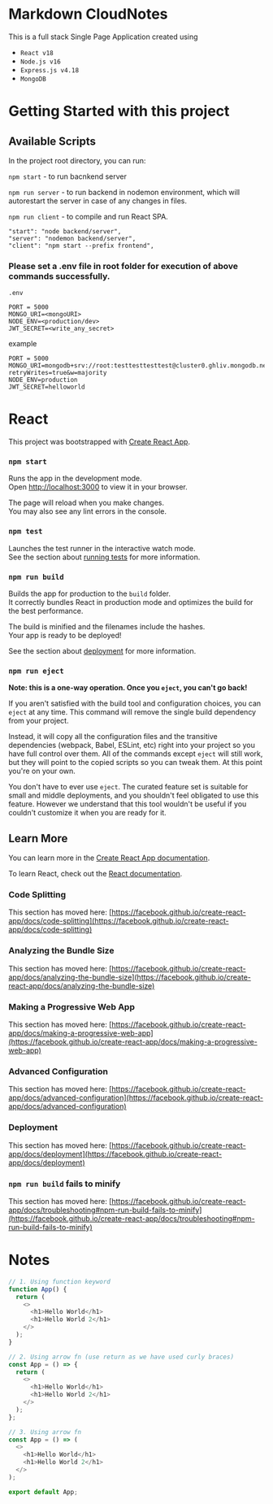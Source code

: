 # Markdown CloudNotes

This is a full stack Single Page Application created using

- `React v18`
- `Node.js v16`
- `Express.js v4.18`
- `MongoDB`

# Getting Started with this project

## Available Scripts

In the project root directory, you can run:

`npm start` - to run bacnkend server

`npm run server` - to run backend in nodemon environment, which will autorestart the server in case of any changes in files.

`npm run client` - to compile and run React SPA.

```
"start": "node backend/server",
"server": "nodemon backend/server",
"client": "npm start --prefix frontend",
```

### Please set a .env file in root folder for execution of above commands successfully.

`.env`

```
PORT = 5000
MONGO_URI=<mongoURI>
NODE_ENV=<production/dev>
JWT_SECRET=<write_any_secret>
```

example

```
PORT = 5000
MONGO_URI=mongodb+srv://root:testtesttesttest@cluster0.ghliv.mongodb.net/?retryWrites=true&w=majority
NODE_ENV=production
JWT_SECRET=helloworld
```

# React

This project was bootstrapped with [Create React App](https://github.com/facebook/create-react-app).

### `npm start`

Runs the app in the development mode.\
Open [http://localhost:3000](http://localhost:3000) to view it in your browser.

The page will reload when you make changes.\
You may also see any lint errors in the console.

### `npm test`

Launches the test runner in the interactive watch mode.\
See the section about [running tests](https://facebook.github.io/create-react-app/docs/running-tests) for more information.

### `npm run build`

Builds the app for production to the `build` folder.\
It correctly bundles React in production mode and optimizes the build for the best performance.

The build is minified and the filenames include the hashes.\
Your app is ready to be deployed!

See the section about [deployment](https://facebook.github.io/create-react-app/docs/deployment) for more information.

### `npm run eject`

**Note: this is a one-way operation. Once you `eject`, you can't go back!**

If you aren't satisfied with the build tool and configuration choices, you can `eject` at any time. This command will remove the single build dependency from your project.

Instead, it will copy all the configuration files and the transitive dependencies (webpack, Babel, ESLint, etc) right into your project so you have full control over them. All of the commands except `eject` will still work, but they will point to the copied scripts so you can tweak them. At this point you're on your own.

You don't have to ever use `eject`. The curated feature set is suitable for small and middle deployments, and you shouldn't feel obligated to use this feature. However we understand that this tool wouldn't be useful if you couldn't customize it when you are ready for it.

## Learn More

You can learn more in the [Create React App documentation](https://facebook.github.io/create-react-app/docs/getting-started).

To learn React, check out the [React documentation](https://reactjs.org/).

### Code Splitting

This section has moved here: [https://facebook.github.io/create-react-app/docs/code-splitting](https://facebook.github.io/create-react-app/docs/code-splitting)

### Analyzing the Bundle Size

This section has moved here: [https://facebook.github.io/create-react-app/docs/analyzing-the-bundle-size](https://facebook.github.io/create-react-app/docs/analyzing-the-bundle-size)

### Making a Progressive Web App

This section has moved here: [https://facebook.github.io/create-react-app/docs/making-a-progressive-web-app](https://facebook.github.io/create-react-app/docs/making-a-progressive-web-app)

### Advanced Configuration

This section has moved here: [https://facebook.github.io/create-react-app/docs/advanced-configuration](https://facebook.github.io/create-react-app/docs/advanced-configuration)

### Deployment

This section has moved here: [https://facebook.github.io/create-react-app/docs/deployment](https://facebook.github.io/create-react-app/docs/deployment)

### `npm run build` fails to minify

This section has moved here: [https://facebook.github.io/create-react-app/docs/troubleshooting#npm-run-build-fails-to-minify](https://facebook.github.io/create-react-app/docs/troubleshooting#npm-run-build-fails-to-minify)

# Notes

```js
// 1. Using function keyword
function App() {
  return (
    <>
      <h1>Hello World</h1>
      <h1>Hello World 2</h1>
    </>
  );
}

// 2. Using arrow fn (use return as we have used curly braces)
const App = () => {
  return (
    <>
      <h1>Hello World</h1>
      <h1>Hello World 2</h1>
    </>
  );
};

// 3. Using arrow fn
const App = () => (
  <>
    <h1>Hello World</h1>
    <h1>Hello World 2</h1>
  </>
);

export default App;
```
